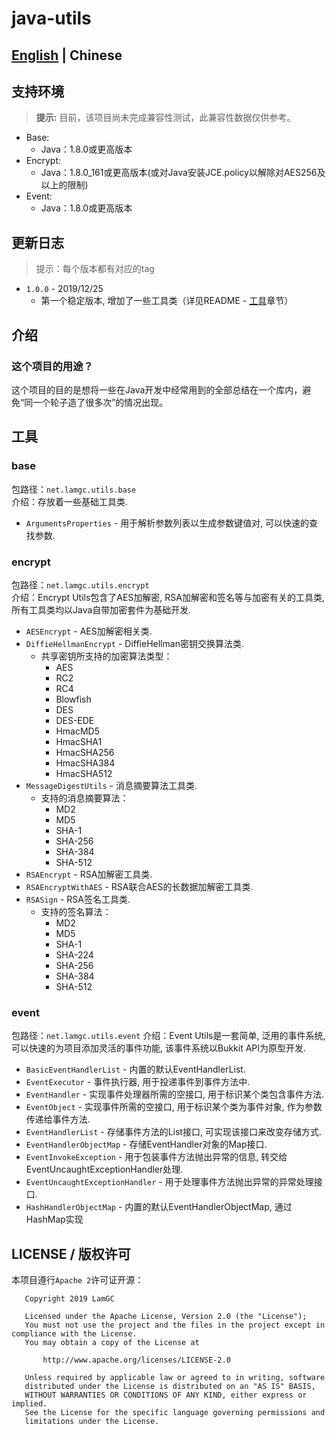 # java-utils #
[English](README.md) | Chinese
----------------------------------
## 支持环境 ##
>**提示:** 目前，该项目尚未完成兼容性测试，此兼容性数据仅供参考。   
- Base:
  - Java：1.8.0或更高版本
- Encrypt:
  - Java：1.8.0_161或更高版本(或对Java安装JCE.policy以解除对AES256及以上的限制)
- Event:
  - Java：1.8.0或更高版本

## 更新日志 ##
> 提示：每个版本都有对应的tag
- `1.0.0` - 2019/12/25
    - 第一个稳定版本, 增加了一些工具类（详见README - [工具](#工具)章节）

## 介绍 ##
### 这个项目的用途？ ###
这个项目的目的是想将一些在Java开发中经常用到的全部总结在一个库内，避免“同一个轮子造了很多次”的情况出现。

## 工具 ##
### base ###
包路径：`net.lamgc.utils.base`  
介绍：存放着一些基础工具类.  

- `ArgumentsProperties` - 用于解析参数列表以生成参数键值对, 可以快速的查找参数.

### encrypt ###
包路径：`net.lamgc.utils.encrypt`  
介绍：Encrypt Utils包含了AES加解密, RSA加解密和签名等与加密有关的工具类, 所有工具类均以Java自带加密套件为基础开发.  

- `AESEncrypt` - AES加解密相关类.
- `DiffieHellmanEncrypt` - DiffieHellman密钥交换算法类.
    - 共享密钥所支持的加密算法类型：
        - AES
        - RC2
        - RC4
        - Blowfish
        - DES
        - DES-EDE
        - HmacMD5
        - HmacSHA1
        - HmacSHA256
        - HmacSHA384
        - HmacSHA512
- `MessageDigestUtils` - 消息摘要算法工具类.
    - 支持的消息摘要算法：
        - MD2
        - MD5
        - SHA-1
        - SHA-256
        - SHA-384
        - SHA-512
- `RSAEncrypt` - RSA加解密工具类.
- `RSAEncryptWithAES` - RSA联合AES的长数据加解密工具类.
- `RSASign` - RSA签名工具类.
    - 支持的签名算法：
        - MD2
        - MD5
        - SHA-1
        - SHA-224
        - SHA-256
        - SHA-384
        - SHA-512

### event ###
包路径：`net.lamgc.utils.event`
介绍：Event Utils是一套简单, 泛用的事件系统, 可以快速的为项目添加灵活的事件功能, 该事件系统以Bukkit API为原型开发.  

- `BasicEventHandlerList` - 内置的默认EventHandlerList.
- `EventExecutor` - 事件执行器, 用于投递事件到事件方法中.
- `EventHandler` - 实现事件处理器所需的空接口, 用于标识某个类包含事件方法.
- `EventObject` - 实现事件所需的空接口, 用于标识某个类为事件对象, 作为参数传递给事件方法.
- `EventHandlerList` - 存储事件方法的List接口, 可实现该接口来改变存储方式.
- `EventHandlerObjectMap` - 存储EventHandler对象的Map接口.
- `EventInvokeException` - 用于包装事件方法抛出异常的信息, 转交给EventUncaughtExceptionHandler处理.
- `EventUncaughtExceptionHandler` - 用于处理事件方法抛出异常的异常处理接口.
- `HashHandlerObjectMap` - 内置的默认EventHandlerObjectMap, 通过HashMap实现

## LICENSE / 版权许可 ##
本项目遵行`Apache 2`许可证开源：
```
   Copyright 2019 LamGC

   Licensed under the Apache License, Version 2.0 (the "License");
   You must not use the project and the files in the project except in compliance with the License.
   You may obtain a copy of the License at

       http://www.apache.org/licenses/LICENSE-2.0

   Unless required by applicable law or agreed to in writing, software
   distributed under the License is distributed on an "AS IS" BASIS,
   WITHOUT WARRANTIES OR CONDITIONS OF ANY KIND, either express or implied.
   See the License for the specific language governing permissions and
   limitations under the License.
```
